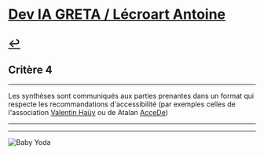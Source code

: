 
# [Dev IA GRETA / Lécroart Antoine](https://github.com/Dev-IA-2024/antoine.lecroart)

[↩️](..)
---

## Critère 4

---

Les synthèses sont communiqués aux parties prenantes dans un format qui respecte les recommandations d'accessibilité (par exemples celles de l'association [Valentin Haüy](https://www.avh.asso.fr/fr/favoriser-laccessibilite/accessibilite-numerique/accessibilite-des-documents-et-des-courriels-0) ou de Atalan [AcceDe](https://www.accede-web.com/wp-content/uploads/accessibility-guidelines-editors-template.pdf))

---
---
![Baby Yoda](https://images3.alphacoders.com/110/1108129.jpg)

